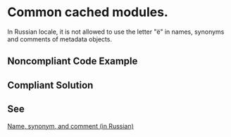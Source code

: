 # Common cached modules.

In Russian locale, it is not allowed to use the letter "ë" in names, synonyms and comments of metadata objects.


## Noncompliant Code Example

## Compliant Solution

## See

[Name, synonym, and comment (in Russian)](https://its.1c.ru/db/v8std#content:474:hdoc)
